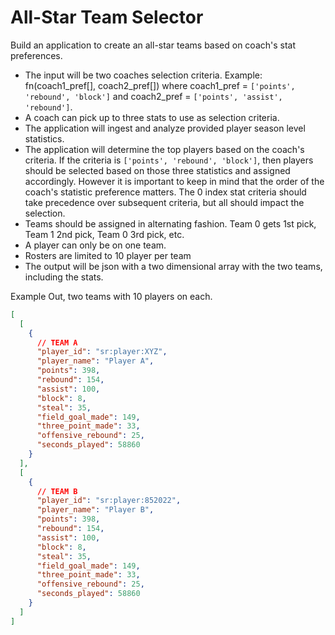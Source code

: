 # All-Star Team Selector

Build an application to create an all-star teams based on coach's stat preferences.

- The input will be two coaches selection criteria. Example:
   fn(coach1_pref[], coach2_pref[]) where coach1_pref = `['points', 'rebound', 'block']` and coach2_pref = `['points', 'assist', 'rebound']`.
- A coach can pick up to three stats to use as selection criteria.
- The application will ingest and analyze provided player season level statistics.
- The application will determine the top players based on the coach's criteria. If the criteria is `['points', 'rebound', 'block']`, then players should be selected based on those three statistics and assigned accordingly. However it is important to keep in mind that the order of the coach's statistic preference matters. The 0 index stat criteria should take precedence over subsequent criteria, but all should impact the selection.
- Teams should be assigned in alternating fashion. Team 0 gets 1st pick, Team 1 2nd pick, Team 0 3rd pick, etc.
- A player can only be on one team.
- Rosters are limited to 10 player per team
- The output will be json with a two dimensional array with the two teams, including the stats.

Example Out, two teams with 10 players on each.
```json
[
  [
    {
      // TEAM A
      "player_id": "sr:player:XYZ",
      "player_name": "Player A",
      "points": 398,
      "rebound": 154,
      "assist": 100,
      "block": 8,
      "steal": 35,
      "field_goal_made": 149,
      "three_point_made": 33,
      "offensive_rebound": 25,
      "seconds_played": 58860
    } 
  ],
  [
    {
      // TEAM B
      "player_id": "sr:player:852022",
      "player_name": "Player B",
      "points": 398,
      "rebound": 154,
      "assist": 100,
      "block": 8,
      "steal": 35,
      "field_goal_made": 149,
      "three_point_made": 33,
      "offensive_rebound": 25,
      "seconds_played": 58860
    }
  ]
]
```
